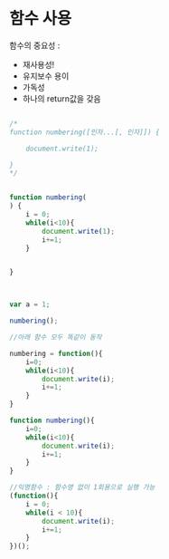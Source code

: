 # 함수 사용

함수의 중요성 : 

* 재사용성!
* 유지보수 용이
* 가독성
* 하나의 return값을 갖음

```javascript

/*
function numbering([인자...[, 인자]]) {

	document.write(1);

}
*/


function numbering(
) {
	i = 0;
    while(i<10){
		document.write(1);        
        i+=1;
    }


}



var a = 1;

numbering();
```





```javascript
//아래 함수 모두 똑같이 동작

numbering = function(){
    i=0;
    while(i<10){
        document.write(i);
        i+=1;
    }
}

function numbering(){
    i=0;
    while(i<10){
        document.write(i);
        i+=1;
    }
}

//익명함수 : 함수명 없이 1회용으로 실행 가능
(function(){
    i = 0;
    while(i < 10){
        document.write(i);
        i+=1;
    }
})();
```

